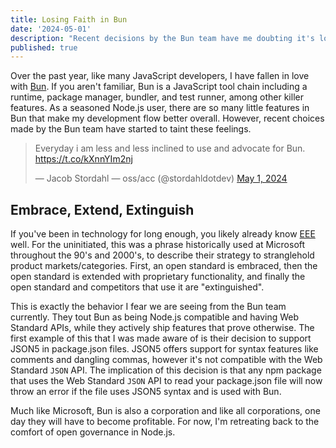 ```yaml
---
title: Losing Faith in Bun
date: '2024-05-01'
description: "Recent decisions by the Bun team have me doubting it's long term stability"
published: true
---
```


Over the past year, like many JavaScript developers, I have fallen in love with [Bun](https://bun.sh/). If you aren't familiar, Bun is a JavaScript tool chain including a runtime, package manager, bundler, and test runner, among other killer features. As a seasoned Node.js user, there are so many little features in Bun that make my development flow better overall. However, recent choices made by the Bun team have started to taint these feelings.

<blockquote class="twitter-tweet"><p lang="en" dir="ltr">Everyday i am less and less inclined to use and advocate for Bun. <a href="https://t.co/kXnnYIm2nj">https://t.co/kXnnYIm2nj</a></p>&mdash; Jacob Stordahl — oss/acc (@stordahldotdev) <a href="https://twitter.com/stordahldotdev/status/1785695986116932072?ref_src=twsrc%5Etfw">May 1, 2024</a></blockquote> <script async src="https://platform.twitter.com/widgets.js" charset="utf-8"></script>

## Embrace, Extend, Extinguish

If you've been in technology for long enough, you likely already know [EEE](https://en.wikipedia.org/wiki/Embrace,_extend,_and_extinguish) well. For the uninitiated, this was a phrase historically used at Microsoft throughout the 90's and 2000's, to describe their strategy to stranglehold product markets/categories. First, an open standard is embraced, then the open standard is extended with proprietary functionality, and finally the open standard and competitors that use it are "extinguished".

This is exactly the behavior I fear we are seeing from the Bun team currently. They tout Bun as being Node.js compatible and having Web Standard APIs, while they actively ship features that prove otherwise. The first example of this that I was made aware of is their decision to support JSON5 in package.json files. JSON5 offers support for syntax features like comments and dangling commas, however it's not compatible with the Web Standard `JSON` API. The implication of this decision is that any npm package that uses the Web Standard `JSON` API to read your package.json file will now throw an error if the file uses JSON5 syntax and is used with Bun.

Much like Microsoft, Bun is also a corporation and like all corporations, one day they will have to become profitable. For now, I'm retreating back to the comfort of open governance in Node.js.
